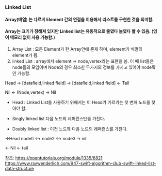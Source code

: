 
### Linked List 

#### Array(배열) 는 다르게 Element 간의 연결을 이용해서 리스트를 구현한 것을 의미함.
#### Array는 크기가 정해져 있지만 Linked list는 유동적으로 줄였다 늘였다 할 수 있음. (잉여 메모리 없이 사용 가능함.)


1. Array List : 모든 Element가 한 Array안에 존재 하며, element가 배열의 element가 됨.
2. linked List : array에서 element -> node,vertex라는 표현을 씀. 이 때 list들은 node들의 모임이며 Node의 경우 최소한 두가지의 정보를 가지고 있어야 node확인 가능함.



Head -> [datafield,linked field] ->  [datafield,linked field] <- Tail        


Nil <-          (Node,vertex)                                -> Nil


* Head : Linked List를 사용하기 위해서는 이 Head가 가르키는 첫 번째 노드를 찾아야 함.



* Singly linked list
다음 노드의 레퍼런스만을 가진다.

* Doubly linked list : 이전 노드와 다음 노드의 레퍼런스를 가진다.

->Head   node0 <-> node2 <-> node3 -> nil   



<- Nil                             <- tail








참조: https://opentutorials.org/module/1335/8821
     https://www.raywenderlich.com/947-swift-algorithm-club-swift-linked-list-data-structure
